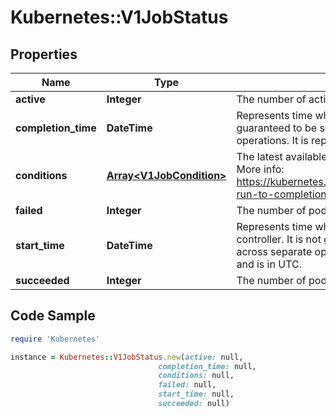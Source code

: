 # Kubernetes::V1JobStatus

## Properties

Name | Type | Description | Notes
------------ | ------------- | ------------- | -------------
**active** | **Integer** | The number of actively running pods. | [optional] 
**completion_time** | **DateTime** | Represents time when the job was completed. It is not guaranteed to be set in happens-before order across separate operations. It is represented in RFC3339 form and is in UTC. | [optional] 
**conditions** | [**Array&lt;V1JobCondition&gt;**](V1JobCondition.md) | The latest available observations of an object&#39;s current state. More info: https://kubernetes.io/docs/concepts/workloads/controllers/jobs-run-to-completion/ | [optional] 
**failed** | **Integer** | The number of pods which reached phase Failed. | [optional] 
**start_time** | **DateTime** | Represents time when the job was acknowledged by the job controller. It is not guaranteed to be set in happens-before order across separate operations. It is represented in RFC3339 form and is in UTC. | [optional] 
**succeeded** | **Integer** | The number of pods which reached phase Succeeded. | [optional] 

## Code Sample

```ruby
require 'Kubernetes'

instance = Kubernetes::V1JobStatus.new(active: null,
                                 completion_time: null,
                                 conditions: null,
                                 failed: null,
                                 start_time: null,
                                 succeeded: null)
```


